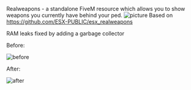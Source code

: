 Realweapons - a standalone FiveM resource which allows you to show weapons you currently have behind your ped.
![picture](https://forum.fivem.net/uploads/default/optimized/3X/d/0/d06cd133ab327a363de69e8345fee813c63603ad_1_419x499.png)
Based on https://github.com/ESX-PUBLIC/esx_realweapons

RAM leaks fixed by adding a garbage collector

Before:

![before](https://i.imgur.com/G7fk6fH.png)

After:

![after](https://i.imgur.com/UkN11TT.png)
